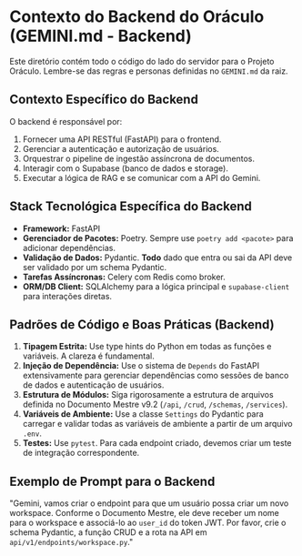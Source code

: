 # Contexto do Backend do Oráculo (GEMINI.md - Backend)

Este diretório contém todo o código do lado do servidor para o Projeto Oráculo. Lembre-se das regras e personas definidas no `GEMINI.md` da raiz.

## Contexto Específico do Backend

O backend é responsável por:
1.  Fornecer uma API RESTful (FastAPI) para o frontend.
2.  Gerenciar a autenticação e autorização de usuários.
3.  Orquestrar o pipeline de ingestão assíncrona de documentos.
4.  Interagir com o Supabase (banco de dados e storage).
5.  Executar a lógica de RAG e se comunicar com a API do Gemini.

## Stack Tecnológica Específica do Backend

- **Framework:** FastAPI
- **Gerenciador de Pacotes:** Poetry. Sempre use `poetry add <pacote>` para adicionar dependências.
- **Validação de Dados:** Pydantic. **Todo** dado que entra ou sai da API deve ser validado por um schema Pydantic.
- **Tarefas Assíncronas:** Celery com Redis como broker.
- **ORM/DB Client:** SQLAlchemy para a lógica principal e `supabase-client` para interações diretas.

## Padrões de Código e Boas Práticas (Backend)

1.  **Tipagem Estrita:** Use type hints do Python em todas as funções e variáveis. A clareza é fundamental.
2.  **Injeção de Dependência:** Use o sistema de `Depends` do FastAPI extensivamente para gerenciar dependências como sessões de banco de dados e autenticação de usuários.
3.  **Estrutura de Módulos:** Siga rigorosamente a estrutura de arquivos definida no Documento Mestre v9.2 (`/api`, `/crud`, `/schemas`, `/services`).
4.  **Variáveis de Ambiente:** Use a classe `Settings` do Pydantic para carregar e validar todas as variáveis de ambiente a partir de um arquivo `.env`.
5.  **Testes:** Use `pytest`. Para cada endpoint criado, devemos criar um teste de integração correspondente.

## Exemplo de Prompt para o Backend

"Gemini, vamos criar o endpoint para que um usuário possa criar um novo workspace. Conforme o Documento Mestre, ele deve receber um nome para o workspace e associá-lo ao `user_id` do token JWT. Por favor, crie o schema Pydantic, a função CRUD e a rota na API em `api/v1/endpoints/workspace.py`."